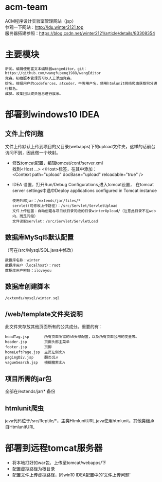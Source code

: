 # acm-team
ACM程序设计实验室管理网站（jsp）<br>
参观一下网站：http://ldu.winter2121.top <br>
服务器搭建参照：https://blog.csdn.net/winter2121/article/details/83308354 <br>

# 主要模块
    新闻。编辑使用富文本编辑器wangeditor，git：https://github.com/wangfupeng1988/wangEditor
    竞赛。初始版本管理员可以人工添加竞赛。
    排名。根据用户的codeforces、atcoder、牛客用户名，使用htmlunit网络爬虫获取积分进行排名。
    成员。收集团队成员信息进行展示。

# 部署到windows10 IDEA
  ## 文件上传问题
  文件上传默认上传到项目的父目录(webapps)下的upload文件夹，这样的话前台访问不到，因此做一个映射。
  * 修改tomcat配置，编辑tomcat/conf/server.xml<br>
    找到<Host ...> \</Host>标签，在其中添加：<br>
    \<Context path="upload" docBase="upload" reloadable="true" /> <br>
  * IDEA 设置，打开Run/Debug Configurations,进入tomcat设置，
    在tomcat server settings中选中Deploy applications configured in Tomcat instance
    
        使用外部jar：/extends/jar/files/*
        servlet(可修改上传路径)：/src/Servlet/ServletUpload
        文件上传位置：自动创建与项目根目录同级的目录winterUpload/（注意此目录不在web内，而是同级）
        文件读取servlet：/src/Servlet/ServletLoad
  
  ## 数据库MySql5默认配置
  （可在/src/Mysql/SQL.java中修改）
  
    数据库名称：winter
    数据库用户（localhost）：root
    数据库用户密码：iloveyou
  ## 数据库创建脚本
    /extends/mysql/winter.sql
    
  ## /web/template文件夹说明
  此文件夹存放其他页面所有的公共成分。重要的有：
  
    headTag.jsp       所有页面所需的h5头部配置，以及所有页面公用的变量等。
    header.jsp        页面头部主菜单
    footer.jsp        页脚
    homeLeftPage.jsp  主页左侧div
    pagingDiv.jsp     翻页div
    vagueSearch.jsp   模糊搜索div
    
  ## 项目所需的jar包
  全部在/extends/jar/* 备份
  
  ## htmlunit爬虫
  java代码位于/src/Reptile/*，主类HtmlunitURL.java使用htmlunit，其他类继承自HtmlunitURL
  
# 部署到远程tomcat服务器
  * 将本地打好的war包，上传至tomcat/webapps/下
  * 配置虚拟路径为根目录
  * 配置文件上传虚拟路径，同win10 IDEA配置中的‘文件上传问题’
